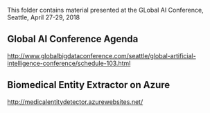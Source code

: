 This folder contains material presented at the GLobal AI Conference, Seattle, April 27-29, 2018

## Global AI Conference Agenda
http://www.globalbigdataconference.com/seattle/global-artificial-intelligence-conference/schedule-103.html


## Biomedical Entity Extractor on Azure
http://medicalentitydetector.azurewebsites.net/
